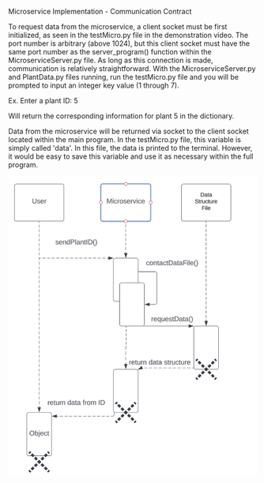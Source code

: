 Microservice Implementation - Communication Contract

To request data from the microservice, a client socket must be first initialized, as seen in the testMicro.py file in the demonstration video. The port number is arbitrary (above 1024), but this client socket must have the same port number as the server_program() function within the MicroserviceServer.py file. As long as this connection is made, communication is relatively straightforward. With the MicroserviceServer.py and PlantData.py files running, run the testMicro.py file and you will be prompted to input an integer key value (1 through 7).

Ex.
Enter a plant ID: 5

Will return the corresponding information for plant 5 in the dictionary. 

Data from the microservice will be returned via socket to the client socket located within the main program. In the testMicro.py file, this variable is simply called 'data'. In this file, the data is printed to the terminal. However, it would be easy to save this variable and use it as necessary within the full program. 

![Screenshot](MicroserviceUML.png)
